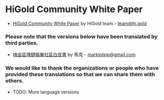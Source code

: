 # HiGold Community White Paper

* [HiGold Community White Paper](https://github.com/HiGold/Documentation/blob/master/HiGold-Community-White-Paper/HiGold-Community-White-Paper-en.md) by HiGold team - team@hi.gold

### Please note that the versions below have been translated by third parties.

* [嗨金區塊鏈娛樂社區白皮書](https://github.com/HiGold/Documentation/blob/master/HiGold-Community-White-Paper/HiGold-Community-White-Paper-zh_TW.md) by 馬克 - marklolipp@gmail.com

### We would like to thank the organizations or people who have provided these translations so that we can share them with others.

* TODO: More language versions
